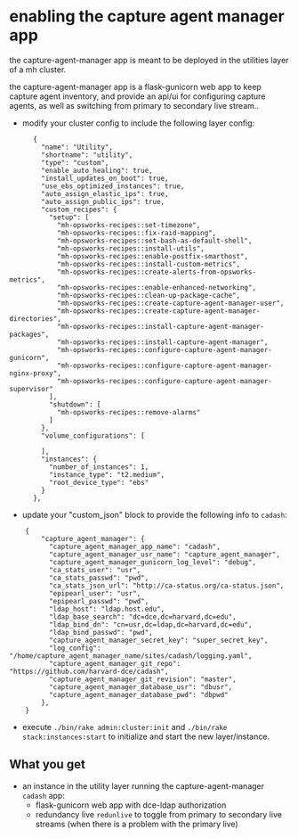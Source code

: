 # enabling the capture agent manager app

the capture-agent-manager app is meant to be deployed in the utilities layer of
a mh cluster.

the capture-agent-manager app is a flask-gunicorn web app to keep capture agent
inventory, and provide an api/ui for configuring capture agents, as well as
switching from primary to secondary live stream..

* modify your cluster config to include the following layer config:

```
      {
        "name": "Utility",
        "shortname": "utility",
        "type": "custom",
        "enable_auto_healing": true,
        "install_updates_on_boot": true,
        "use_ebs_optimized_instances": true,
        "auto_assign_elastic_ips": true,
        "auto_assign_public_ips": true,
        "custom_recipes": {
          "setup": [
            "mh-opsworks-recipes::set-timezone",
            "mh-opsworks-recipes::fix-raid-mapping",
            "mh-opsworks-recipes::set-bash-as-default-shell",
            "mh-opsworks-recipes::install-utils",
            "mh-opsworks-recipes::enable-postfix-smarthost",
            "mh-opsworks-recipes::install-custom-metrics",
            "mh-opsworks-recipes::create-alerts-from-opsworks-metrics",
            "mh-opsworks-recipes::enable-enhanced-networking",
            "mh-opsworks-recipes::clean-up-package-cache",
            "mh-opsworks-recipes::create-capture-agent-manager-user",
            "mh-opsworks-recipes::create-capture-agent-manager-directories",
            "mh-opsworks-recipes::install-capture-agent-manager-packages",
            "mh-opsworks-recipes::install-capture-agent-manager",
            "mh-opsworks-recipes::configure-capture-agent-manager-gunicorn",
            "mh-opsworks-recipes::configure-capture-agent-manager-nginx-proxy",
            "mh-opsworks-recipes::configure-capture-agent-manager-supervisor"
          ],
          "shutdown": [
            "mh-opsworks-recipes::remove-alarms"
          ]
        },
        "volume_configurations": [

        ],
        "instances": {
          "number_of_instances": 1,
          "instance_type": "t2.medium",
          "root_device_type": "ebs"
        }
      },
```

* update your "custom_json" block to provide the following info to `cadash`:

```
    {
        "capture_agent_manager": {
          "capture_agent_manager_app_name": "cadash",
          "capture_agent_manager_usr_name": "capture_agent_manager",
          "capture_agent_manager_gunicorn_log_level": "debug",
          "ca_stats_user": "usr",
          "ca_stats_passwd": "pwd",
          "ca_stats_json_url": "http://ca-status.org/ca-status.json",
          "epipearl_user": "usr",
          "epipearl_passwd": "pwd",
          "ldap_host": "ldap.host.edu",
          "ldap_base_search": "dc=dce,dc=harvard,dc=edu",
          "ldap_bind_dn": "cn=usr,dc=ldap,dc=harvard,dc=edu",
          "ldap_bind_passwd": "pwd",
          "capture_agent_manager_secret_key": "super_secret_key",
          "log_config": "/home/capture_agent_manager_name/sites/cadash/logging.yaml",
          "capture_agent_manager_git_repo": "https://github.com/harvard-dce/cadash",
          "capture_agent_manager_git_revision": "master",
          "capture_agent_manager_database_usr": "dbusr",
          "capture_agent_manager_database_pwd": "dbpwd"
        },
    }
```

* execute `./bin/rake admin:cluster:init` and `./bin/rake stack:instances:start`
  to initialize and start the new layer/instance.

## What you get

* an instance in the utility layer running the capture-agent-manager `cadash` app:
    * flask-gunicorn web app with dce-ldap authorization
    * redundancy live `redunlive` to toggle from primary to secondary
      live streams (when there is a problem with the primary live)

